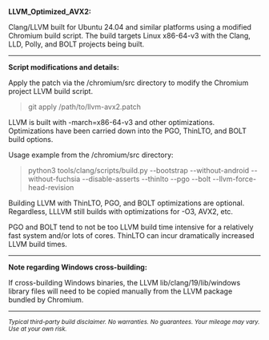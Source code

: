 **LLVM_Optimized_AVX2:**

Clang/LLVM built for Ubuntu 24.04 and similar platforms using a modified Chromium build script. The build targets Linux x86-64-v3 with the Clang, LLD, Polly, and BOLT projects being built.

----

**Script modifications and details:**

Apply the patch via the /chromium/src directory to modify the Chromium project LLVM build script.

> git apply /path/to/llvm-avx2.patch

LLVM is built with -march=x86-64-v3 and other optimizations. Optimizations have been carried down into the PGO, ThinLTO, and BOLT build options.

Usage example from the /chromium/src directory:

> python3 tools/clang/scripts/build.py --bootstrap --without-android --without-fuchsia --disable-asserts --thinlto --pgo --bolt --llvm-force-head-revision

Building LLVM with ThinLTO, PGO, and BOLT optimizations are optional. Regardless, LLLVM still builds with optimizations for -O3, AVX2, etc.

PGO and BOLT tend to not be too LLVM build time intensive for a relatively fast system and/or lots of cores. ThinLTO can incur dramatically increased LLVM build times.

****

**Note regarding Windows cross-building:**

If cross-building Windows binaries, the LLVM lib/clang/19/lib/windows library files will need to be copied manually from the LLVM package bundled by Chromium.

****

<sub>*Typical third-party build disclaimer. No warranties. No guarantees. Your mileage may vary. Use at your own risk.*</sub>
